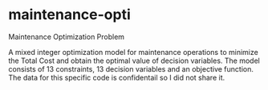 # maintenance-opti
Maintenance Optimization Problem

A mixed integer optimization model for maintenance operations to minimize the Total Cost and obtain the optimal value of decision variables.
The model consists of 13 constraints, 13 decision variables and an objective function.
The data for this specific code is confidentail so I did not share it.
